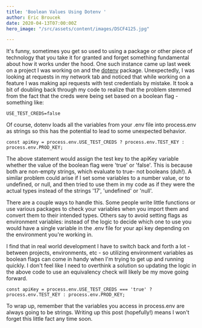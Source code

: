 ```yaml
---
title: 'Boolean Values Using Dotenv '
author: Eric Broucek
date: 2020-04-13T07:00:00Z
hero_image: "/src/assets/content/images/DSCF4125.jpg"

---
```

It's funny, sometimes you get so used to using a package or other piece of technology that you take it for granted and forget something fundamental about how it works under the hood.  One such instance came up last week on a project I was working on and the [dotenv](https://www.npmjs.com/package/dotenv) package. Unexpectedly, I was looking at requests in my network tab and noticed that while working on a feature I was making api requests with test credentials by mistake.  It took a bit of doubling back through my code to realize that the problem stemmed from the fact that the creds were being set based on a boolean flag - something like:

    USE_TEST_CREDS=false

Of course, dotenv loads all the variables from your .env file into process.env as strings so this has the potential to lead to some unexpected behavior.

    const apiKey = process.env.USE_TEST_CREDS ? process.env.TEST_KEY : process.env.PROD_KEY;

The above statement would assign the test key to the apiKey variable whether the value of the boolean flag were 'true' or 'false'.  This is because both are non-empty strings, which evaluate to true- not booleans (duh!).  A similar problem could arise if I set some variables to a number value, or to undefined, or null, and then tried to use them in my code as if they were the actual types instead of the strings '17', 'undefined' or 'null'.

There are a couple ways to handle this.  Some people write little functions or use various packages to check your variables when you import them and convert them to their intended types.  Others say to avoid setting flags as environment variables: instead of the logic to decide which one to use you would have a single variable in the .env file for your api key depending on the environment you're working in.

I find that in real world development I have to switch back and forth a lot - between projects, environments, etc - so utilizing environment variables as boolean flags can come in handy when I'm trying to get up and running quickly.  I don't feel like I need to overthink a solution so updating the logic in the above code to use an equivalency check will likely be my move going forward.

    const apiKey = process.env.USE_TEST_CREDS === 'true' ? process.env.TEST_KEY : process.env.PROD_KEY;

To wrap up, remember that the variables you access in process.env are always going to be strings.  Writing up this post (hopefully!) means I won't forget this little fact any time soon.